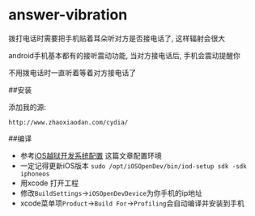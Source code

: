 answer-vibration
================

拨打电话时需要把手机贴着耳朵听对方是否接电话了, 这样辐射会很大

android手机基本都有的接听震动功能, 当对方接电话后, 手机会震动提醒你

不用拨电话时一直听着等着对方接电话了

##安装

添加我的源:

    http://www.zhaoxiaodan.com/cydia/

##编译

* 参考[iOS越狱开发系统配置](/ios/ios%E8%B6%8A%E7%8B%B1%E5%BC%80%E5%8F%91%E7%B3%BB%E7%BB%9F%E9%85%8D%E7%BD%AE-iosopendev.html) 这篇文章配置环境
* 一定记得更新iOS版本 `sudo /opt/iOSOpenDev/bin/iod-setup sdk -sdk iphoneos`
* 用xcode 打开工程
* 修改`BuildSettings`->`iOSOpenDevDevice`为你手机的ip地址
* xcode菜单项`Product`->`Build For`->`Profiling`会自动编译并安装到手机

